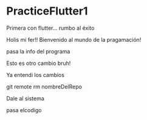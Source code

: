 # PracticeFlutter1
Primera con flutter... rumbo al éxito

Holis mi fer!! Bienvenido al mundo de la pragamación!

pasa la info del programa

Esto es otro cambio bruh!

Ya entendi los cambios

git remote rm nombreDelRepo

Dale al sistema 

pasa elcodigo 